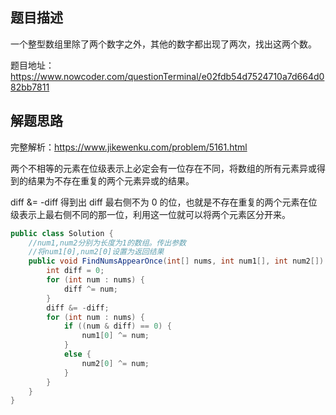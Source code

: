 ## 题目描述

一个整型数组里除了两个数字之外，其他的数字都出现了两次，找出这两个数。

题目地址：https://www.nowcoder.com/questionTerminal/e02fdb54d7524710a7d664d082bb7811

## 解题思路

完整解析：https://www.jikewenku.com/problem/5161.html

两个不相等的元素在位级表示上必定会有一位存在不同，将数组的所有元素异或得到的结果为不存在重复的两个元素异或的结果。

diff &= -diff 得到出 diff 最右侧不为 0 的位，也就是不存在重复的两个元素在位级表示上最右侧不同的那一位，利用这一位就可以将两个元素区分开来。


```java
public class Solution {
    //num1,num2分别为长度为1的数组。传出参数
    //将num1[0],num2[0]设置为返回结果
    public void FindNumsAppearOnce(int[] nums, int num1[], int num2[]) {
        int diff = 0;
        for (int num : nums) {
            diff ^= num;
        }
        diff &= -diff;
        for (int num : nums) {
            if ((num & diff) == 0) {
                num1[0] ^= num;
            }
            else {
                num2[0] ^= num;
            }
        }
    }
}
```